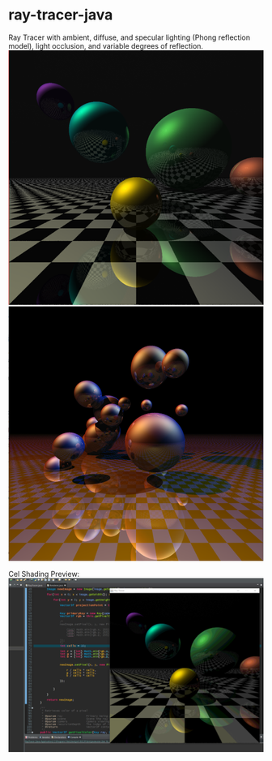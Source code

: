 # ray-tracer-java
Ray Tracer with ambient, diffuse, and specular lighting (Phong reflection model), light occlusion, and variable degrees of reflection.
![alt tag](https://github.com/BrianSantoso/ray-tracer-java/blob/master/javaRaytracer1.PNG)
![alt tag](https://github.com/BrianSantoso/images/blob/master/raytracer/raytracer2.PNG?raw=true)


Cel Shading Preview:
![alt tag](https://github.com/BrianSantoso/ray-tracer-java/blob/master/celShading.PNG)

